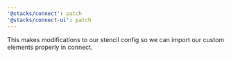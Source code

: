 ```yaml
---
'@stacks/connect': patch
'@stacks/connect-ui': patch
---
```


This makes modifications to our stencil config so we can import our custom elements properly in connect.
